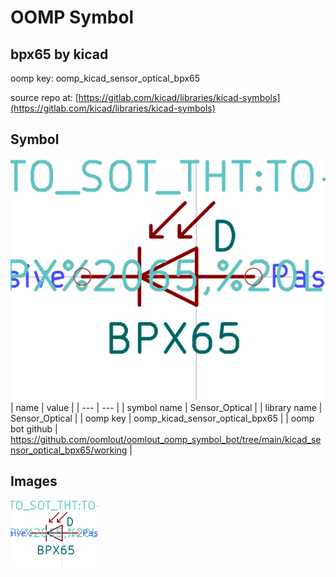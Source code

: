 # OOMP Symbol  
## bpx65  by kicad  
  
oomp key: oomp_kicad_sensor_optical_bpx65  
  
source repo at: [https://gitlab.com/kicad/libraries/kicad-symbols](https://gitlab.com/kicad/libraries/kicad-symbols)  
## Symbol  
  
[![working.png](working_600.png)](working.png)  
| name | value | 
| --- | --- | 
| symbol name | Sensor_Optical | 
| library name | Sensor_Optical | 
| oomp key | oomp_kicad_sensor_optical_bpx65 | 
| oomp bot github | https://github.com/oomlout/oomlout_oomp_symbol_bot/tree/main/kicad_sensor_optical_bpx65/working | 
## Images  
  
[![working.png](working_140.png)](working.png)  
